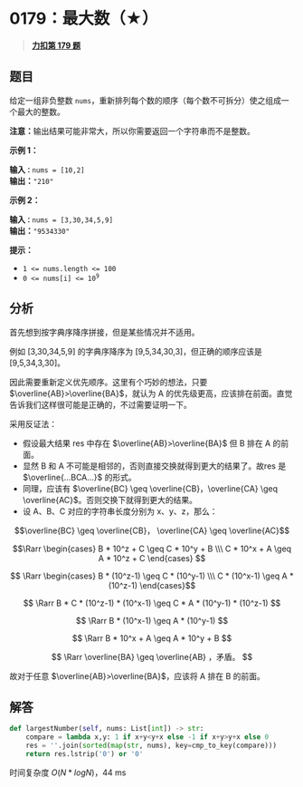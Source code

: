 # 0179：最大数（★）


> <u>**[力扣第 179 题](https://leetcode.cn/problems/largest-number/)**</u>

## 题目

<p>给定一组非负整数 <code>nums</code>，重新排列每个数的顺序（每个数不可拆分）使之组成一个最大的整数。</p>

<p><strong>注意：</strong>输出结果可能非常大，所以你需要返回一个字符串而不是整数。</p>



<p><strong>示例 1：</strong></p>

<pre>
<strong>输入<code>：</code></strong><code>nums = [10,2]</code>
<strong>输出：</strong><code>"210"</code></pre>

<p><strong>示例 2：</strong></p>

<pre>
<strong>输入<code>：</code></strong><code>nums = [3,30,34,5,9]</code>
<strong>输出：</strong><code>"9534330"</code>
</pre>



<p><strong>提示：</strong></p>

<ul>
<li><code>1 &lt;= nums.length &lt;= 100</code></li>
<li><code>0 &lt;= nums[i] &lt;= 10<sup>9</sup></code></li>
</ul>


## 分析

首先想到按字典序降序拼接，但是某些情况并不适用。

例如 [3,30,34,5,9] 的字典序降序为 [9,5,34,30,3]，但正确的顺序应该是 [9,5,34,3,30]。

因此需要重新定义优先顺序。这里有个巧妙的想法，只要 $\overline{AB}>\overline{BA}$，就认为 A 的优先级更高，应该排在前面。直觉告诉我们这样很可能是正确的，不过需要证明一下。

采用反证法：
- 假设最大结果 res 中存在 $\overline{AB}>\overline{BA}$ 但 B 排在 A 的前面。
- 显然 B 和 A 不可能是相邻的，否则直接交换就得到更大的结果了。故res 是 $\overline{...BCA...}$ 的形式。
- 同理，应该有 $\overline{BC} \geq \overline{CB}，\overline{CA} \geq \overline{AC}$。否则交换下就得到更大的结果。
- 设 A、B、C 对应的字符串长度分别为 x、y、z，那么：

$$\overline{BC} \geq \overline{CB}，
\overline{CA} \geq \overline{AC}$$

$$\Rarr \begin{cases} 
B * 10^z + C \geq C * 10^y + B \\\
C * 10^x + A \geq A * 10^z + C 
\end{cases} $$

$$ \Rarr \begin{cases}
B * (10^z-1) \geq C * (10^y-1) \\\
C * (10^x-1) \geq A * (10^z-1) 
\end{cases}$$

$$ \Rarr B * C * (10^z-1) * (10^x-1) \geq C * A * (10^y-1) * (10^z-1) $$

$$ \Rarr B * (10^x-1) \geq A * (10^y-1) $$

$$ \Rarr B * 10^x + A \geq A * 10^y + B $$

$$ \Rarr \overline{BA} \geq \overline{AB}  ，矛盾。 $$

故对于任意 $\overline{AB}>\overline{BA}$，应该将 A 排在 B 的前面。

## 解答

```python
def largestNumber(self, nums: List[int]) -> str:
    compare = lambda x,y: 1 if x+y<y+x else -1 if x+y>y+x else 0
    res = ''.join(sorted(map(str, nums), key=cmp_to_key(compare)))
    return res.lstrip('0') or '0'
```
时间复杂度 $O(N*logN)$，44 ms



